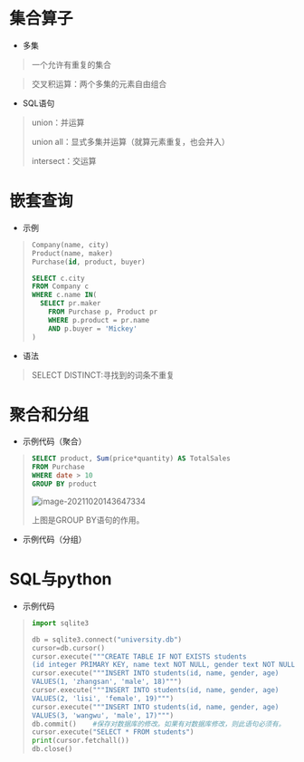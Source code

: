 # 集合算子

+ 多集

> 一个允许有重复的集合

> 交叉积运算：两个多集的元素自由组合

+ SQL语句

> union：并运算
>
> union all：显式多集并运算（就算元素重复，也会并入）
>
> intersect：交运算

# 嵌套查询

+ 示例

> ```sql
> Company(name, city)
> Product(name, maker)
> Purchase(id, product, buyer)
> 
> SELECT c.city
> FROM Company c
> WHERE c.name IN(
> 	SELECT pr.maker
>     FROM Purchase p, Product pr
>     WHERE p.product = pr.name
>     AND p.buyer = 'Mickey'
> )
> ```

+ 语法

> SELECT DISTINCT:寻找到的词条不重复

# 聚合和分组

+ 示例代码（聚合）

> ```sql
> SELECT product, Sum(price*quantity) AS TotalSales
> FROM Purchase
> WHERE date > 10
> GROUP BY product
> ```
>
> ![image-20211020143647334](C:\Users\86158\AppData\Roaming\Typora\typora-user-images\image-20211020143647334.png)
>
> 上图是GROUP BY语句的作用。

+ 示例代码（分组）

> 

# SQL与python

+ 示例代码

> ```python
> import sqlite3
> 
> db = sqlite3.connect("university.db")
> cursor=db.cursor()
> cursor.execute("""CREATE TABLE IF NOT EXISTS students
> (id integer PRIMARY KEY, name text NOT NULL, gender text NOT NULL, age integer NOT NULL);""")
> cursor.execute("""INSERT INTO students(id, name, gender, age) 
> VALUES(1, 'zhangsan', 'male', 18)""")
> cursor.execute("""INSERT INTO students(id, name, gender, age) 
> VALUES(2, 'lisi', 'female', 19)""")
> cursor.execute("""INSERT INTO students(id, name, gender, age) 
> VALUES(3, 'wangwu', 'male', 17)""")
> db.commit()    #保存对数据库的修改。如果有对数据库修改，则此语句必须有。
> cursor.execute("SELECT * FROM students")
> print(cursor.fetchall())
> db.close()
> ```

